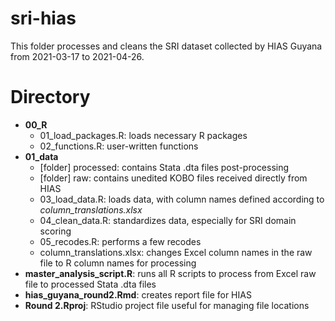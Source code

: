 # sri-hias
This folder processes and cleans the SRI dataset collected by HIAS Guyana from 2021-03-17 to 2021-04-26.

# Directory
* __00_R__
  * 01_load_packages.R: loads necessary R packages
  * 02_functions.R: user-written functions
* __01_data__
  * [folder] processed: contains Stata .dta files post-processing
  * [folder] raw: contains unedited KOBO files received directly from HIAS
  * 03_load_data.R: loads data, with column names defined according to *column_translations.xlsx*
  * 04_clean_data.R: standardizes data, especially for SRI domain scoring
  * 05_recodes.R: performs a few recodes
  * column_translations.xlsx: changes Excel column names in the raw file to R column names for processing
* __master_analysis_script.R__: runs all R scripts to process from Excel raw file to processed Stata .dta files
* __hias_guyana_round2.Rmd__: creates report file for HIAS
* __Round 2.Rproj__: RStudio project file useful for managing file locations
